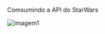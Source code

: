 Comsumindo a API do StarWars

![imagem1](https://github.com/Cristiandiv/appStarsWars/assets/132522844/dd58ded8-e8fd-4c2d-91fd-3a1733650d6f)
